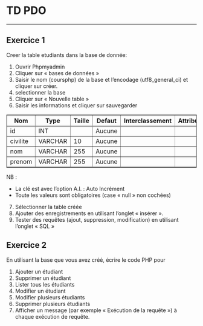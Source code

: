 # TD PDO

---

## Exercice 1
Creer la table etudiants dans la base de donnée:
1. Ouvrir Phpmyadmin
2. Cliquer sur « bases de données »
3. Saisir le nom (coursphp) de la base et l’encodage (utf8_general_ci) et cliquer sur créer.
4. selectionner la base
5. Cliquer sur « Nouvelle table »
6. Saisir les informations et cliquer sur sauvegarder  

<table border="1">
	<tr>
		<th>Nom</th>
		<th>Type</th>
		<th>Taille</th>
		<th>Defaut</th>
		<th>Interclassement</th>
		<th>Attributs</th>
		<th>Null</th>
		<th>Index</th>
		<th>A_I</th>
	<tr>
	<tr>
		<td>id</td>
		<td>INT</td>
		<td></td>
		<td>Aucune</td>
		<td></td>
		<td></td>
		<td></td>
		<td></td>
		<td>x</td>
	</tr>
	<tr>
		<td>civilite</td>
		<td>VARCHAR</td>
		<td>10</td>
		<td>Aucune</td>
		<td></td>
		<td></td>
		<td></td>
		<td></td>
		<td></td>
	</tr>
	<tr>
		<td>nom</td>
		<td>VARCHAR</td>
		<td>255</td>
		<td>Aucune</td>
		<td></td>
		<td></td>
		<td></td>
		<td></td>
		<td></td>
	</tr>
	<tr>
		<td>prenom</td>
		<td>VARCHAR</td>
		<td>255</td>
		<td>Aucune</td>
		<td></td>
		<td></td>
		<td></td>
		<td></td>
		<td></td>
	</tr>
	
</table>  

NB :
- La clé est avec l’option A.I. : Auto Incrément
- Toute les valeurs sont obligatoires (case « null » non cochées)

7. Sélectionner la table créée
8. Ajouter des enregistrements en utilisant l’onglet « insérer ».
9. Tester des requêtes (ajout, suppression, modification) en utilisant l’onglet « SQL »


## Exercice 2
En utilisant la base que vous avez créé, écrire le code PHP pour
1. Ajouter un étudiant
2. Supprimer un étudiant
3. Lister tous les étudiants
4. Modifier un étudiant
5. Modifier plusieurs étudiants
6. Supprimer plusieurs étudiants
7. Afficher un message (par exemple « Exécution de la requête ») à chaque exécution de requête.